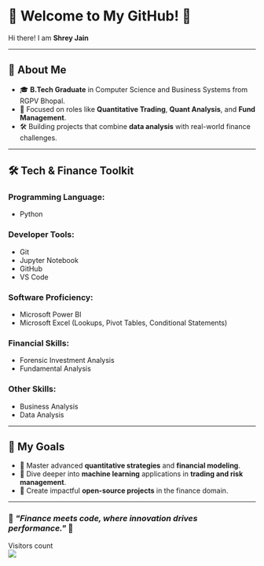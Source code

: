 # 👋 Welcome to My GitHub! 🚀

Hi there! I am **Shrey Jain**

---

## 🌟 About Me

- 🎓 **B.Tech Graduate** in Computer Science and Business Systems from RGPV Bhopal.
- 💼 Focused on roles like **Quantitative Trading**, **Quant Analysis**, and **Fund Management**.
- 🛠 Building projects that combine **data analysis** with real-world finance challenges.

---

## 🛠️ Tech & Finance Toolkit

### Programming Language:
- Python 

### Developer Tools:
- Git 
- Jupyter Notebook 
- GitHub 
- VS Code 

### Software Proficiency:
- Microsoft Power BI 
- Microsoft Excel (Lookups, Pivot Tables, Conditional Statements) 

### Financial Skills:
- Forensic Investment Analysis 
- Fundamental Analysis 

### Other Skills:
- Business Analysis 
- Data Analysis 

---

## 🚀 My Goals

- 🧠 Master advanced **quantitative strategies** and **financial modeling**.
- 🤖 Dive deeper into **machine learning** applications in **trading and risk management**.
- 🌟 Create impactful **open-source projects** in the finance domain.



---

### 🚀 *"Finance meets code, where innovation drives performance."* 🚀

    
  Visitors count
<br>
<img src="https://profile-counter.glitch.me/shreyjainn/count.svg" />
</p>


